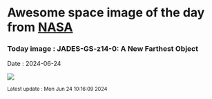 
# Awesome space image of the day from [NASA](https://api.nasa.gov/)

### Today image : JADES-GS-z14-0: A New Farthest Object
Date : 2024-06-24

![](https://apod.nasa.gov/apod/image/2406/MostDistantGalaxy_Webb_960.jpg)

<small>Latest update : Mon Jun 24 10:16:09 2024</small>
        